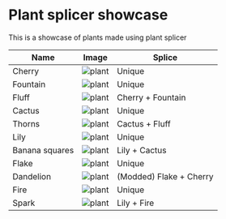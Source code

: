 # Plant splicer showcase
This is a showcase of plants made using plant splicer

|Name|Image|Splice|
---|---|---
Cherry | ![plant](https://github.com/Wurnace/plant_splicer/assets/122387227/30f4dd32-8071-4f78-b3ba-5a0b05e3e808)|Unique
Fountain | ![plant](https://github.com/Wurnace/plant_splicer/assets/122387227/f8e29fe8-849a-4769-89c4-521a706539d9)|Unique
Fluff |![plant](https://github.com/Wurnace/plant_splicer/assets/122387227/635747e4-2001-4380-b997-b90f50853178)|Cherry + Fountain
Cactus |![plant](https://github.com/Wurnace/plant_splicer/assets/122387227/48a7daa0-33a5-462b-9537-462e989120bf)|Unique
Thorns |![plant](https://github.com/Wurnace/plant_splicer/assets/122387227/68f4fd79-be9b-40a8-8284-8c214c82d664)|Cactus + Fluff
Lily |![plant](https://github.com/Wurnace/plant_splicer/assets/122387227/48ee87ad-07bc-4ce5-895e-5faed5e94db2)|Unique
Banana squares |![plant](https://github.com/Wurnace/plant_splicer/assets/122387227/cfdaaf30-0b69-4fb2-b0d6-8f29a7f252ea)| Lily + Cactus
Flake |![plant](https://github.com/Wurnace/plant_splicer/assets/122387227/d21e47ce-67c8-4621-a336-d7627ca62811)| Unique
Dandelion |![plant](https://github.com/Wurnace/plant_splicer/assets/122387227/eaa9719f-1750-4305-bd55-6df7d1f3c6a4)| (Modded) Flake + Cherry
Fire |![plant](https://github.com/Wurnace/plant_splicer/assets/122387227/aac81a63-d509-4903-a77a-5c4952355e5b)| Unique
Spark |![plant](https://github.com/Wurnace/plant_splicer/assets/122387227/eebfb10a-f667-4dd4-bc8d-fe708d3d0a6f)| Lily + Fire







